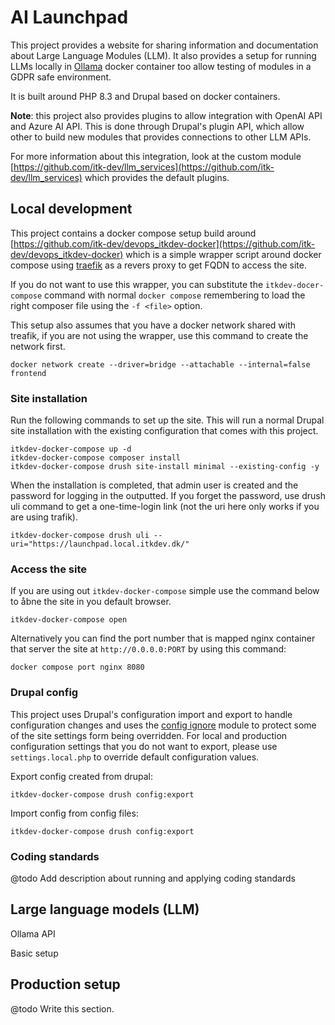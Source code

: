 # AI Launchpad

This project provides a website for sharing information and documentation about Large Language Modules (LLM). It also
provides a setup for running LLMs locally in [Ollama](https://github.com/ollama/ollama) docker container too allow
testing of modules in a GDPR safe environment.

It is built around PHP 8.3 and Drupal based on docker containers.

__Note__: this project also provides plugins to allow integration with OpenAI API and Azure AI API. This is done through
Drupal's plugin API, which allow other to build new modules that provides connections to other LLM APIs.

For more information about this integration, look at the custom module
[https://github.com/itk-dev/llm_services](https://github.com/itk-dev/llm_services) which provides the default plugins.

## Local development

This project contains a docker compose setup build around [https://github.com/itk-dev/devops_itkdev-docker](https://github.com/itk-dev/devops_itkdev-docker)
which is a simple wrapper script around docker compose using [traefik](https://traefik.io/traefik/) as a revers proxy
to get FQDN to access the site.

If you do not want to use this wrapper, you can substitute the `itkdev-docer-compose` command with normal
`docker compose` remembering to load the right composer file using the `-f <file>` option.

This setup also assumes that you have a docker network shared with treafik, if you are not using the wrapper, use this
command to create the network first.

```shell
docker network create --driver=bridge --attachable --internal=false frontend
```

### Site installation

Run the following commands to set up the site. This will run a normal Drupal site installation with the existing
configuration that comes with this project.

```shell
itkdev-docker-compose up -d
itkdev-docker-compose composer install
itkdev-docker-compose drush site-install minimal --existing-config -y
```

When the installation is completed, that admin user is created and the password for logging in the outputted. If you
forget the password, use drush uli command to get a one-time-login link (not the uri here only works if you are using
trafik).

```shell
itkdev-docker-compose drush uli --uri="https://launchpad.local.itkdev.dk/"
```

### Access the site

If you are using out `itkdev-docker-compose` simple use the command below to åbne the site in you default browser.

```shell
itkdev-docker-compose open
```

Alternatively you can find the port number that is mapped nginx container that server the site at `http://0.0.0.0:PORT`
by using this command:

```shell
docker compose port nginx 8080
```

### Drupal config

This project uses Drupal's configuration import and export to handle configuration changes and uses the
[config ignore](https://www.drupal.org/project/config_ignore) module to protect some of the site settings form being
overridden. For local and production configuration settings that you do not want to export, please use
`settings.local.php` to override default configuration values.

Export config created from drupal:

```shell
itkdev-docker-compose drush config:export
```

Import config from config files:

```shell
itkdev-docker-compose drush config:export
```

### Coding standards

@todo Add description about running and applying coding standards

## Large language models (LLM)

Ollama
API

Basic setup

## Production setup

@todo Write this section.
